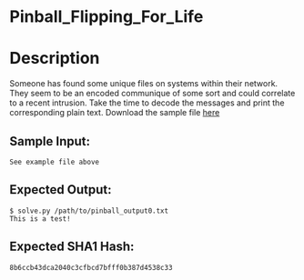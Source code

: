 # Pinball_Flipping_For_Life

# Description

<p>Someone has found some unique files on systems within their network. They seem to be an encoded communique of some sort and could correlate to a recent intrusion.
Take the time to decode the messages and print the corresponding plain text.
Download the sample file <a href="pinball_output0.txt">here</a></p>

## Sample Input:

```
See example file above
```
## Expected Output:

```
$ solve.py /path/to/pinball_output0.txt
This is a test!
```
## Expected SHA1 Hash:

```
8b6ccb43dca2040c3cfbcd7bfff0b387d4538c33
```
